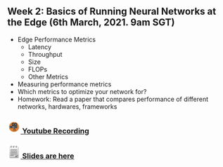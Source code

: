 ## Week 2: Basics of Running Neural Networks at the Edge (6th March, 2021. 9am SGT)
  - Edge Performance Metrics
    - Latency
    - Throughput
    - Size
    - FLOPs
    - Other Metrics
  - Measuring performance metrics
  - Which metrics to optimize your network for?
  - Homework: Read a paper that compares performance of different networks, hardwares, frameworks
  
  ### <img src="/images/videoemoji.jpeg" width="30" height="30"/>[ Youtube Recording](https://www.youtube.com/watch?v=ZGr0OoOrA5A&list=PLVcEZG2JPVheSy-Aonky224_WbeimXoUc)

 ### <img src="/images/notepad.png" width="30" height="30"/>[  Slides are here](https://docs.google.com/presentation/d/16DeZgdUsHoZXEikhd3dYP-K3_YzUr9N6uSBh7o2Yobo/edit?usp=sharing)
